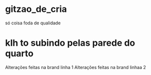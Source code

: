 # gitzao_de_cria
só coisa foda de qualidade 

# klh to subindo pelas parede do quarto
Alterações feitas na brand linha 1
Alterações feitas na brand linhaa 2
